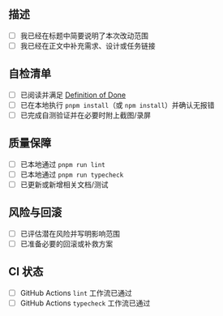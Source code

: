 ## 描述
- [ ] 我已经在标题中简要说明了本次改动范围
- [ ] 我已经在正文中补充需求、设计或任务链接

## 自检清单
- [ ] 已阅读并满足 [Definition of Done](../docs/DoD.md)
- [ ] 已在本地执行 `pnpm install`（或 `npm install`）并确认无报错
- [ ] 已完成自测验证并在必要时附上截图/录屏

## 质量保障
- [ ] 已本地通过 `pnpm run lint`
- [ ] 已本地通过 `pnpm run typecheck`
- [ ] 已更新或新增相关文档/测试

## 风险与回滚
- [ ] 已评估潜在风险并写明影响范围
- [ ] 已准备必要的回滚或补救方案

## CI 状态
- [ ] GitHub Actions `lint` 工作流已通过
- [ ] GitHub Actions `typecheck` 工作流已通过
